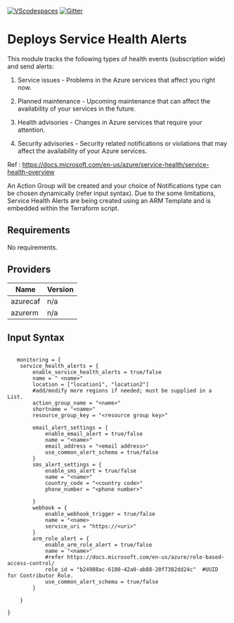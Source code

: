 [![VScodespaces](https://img.shields.io/endpoint?url=https%3A%2F%2Faka.ms%2Fvso-badge)](https://online.visualstudio.com/environments/new?name=terraform-azurerm-caf-azure-firewall&repo=terraform-azurerm-caf-azure-firewall)
[![Gitter](https://badges.gitter.im/aztfmod/community.svg)](https://gitter.im/aztfmod/community?utm_source=badge&utm_medium=badge&utm_campaign=pr-badge)

# Deploys Service Health Alerts
This module tracks the following types of health events (subscription wide) and send alerts:

1. Service issues - Problems in the Azure services that affect you right now.

2. Planned maintenance - Upcoming maintenance that can affect the availability of your services in the future.

3. Health advisories - Changes in Azure services that require your attention. 

4. Security advisories - Security related notifications or violations that may affect the availability of your Azure services.

Ref : https://docs.microsoft.com/en-us/azure/service-health/service-health-overview

An Action Group will be created and your choice of Notifications type can be chosen dynamically (refer input syntax). 
Due to the some limitations, Service Health Alerts are being created using an ARM Template and is embedded within the Terraform script.




## Requirements

No requirements.

## Providers

| Name | Version |
|------|---------|
| azurecaf | n/a |
| azurerm | n/a |

##  Input Syntax
```hcl
  
   monitoring = {
    service_health_alerts = {
        enable_service_health_alerts = true/false
        name = " <name>"
        location = ["location1", "location2"] 
        #add/modify more regions if needed; must be supplied in a List.
        action_group_name = "<name>"
        shortname = "<name>"
        resource_group_key = "<resource group key>"
        
        email_alert_settings = {  
            enable_email_alert = true/false
            name = "<name>"          
            email_address = "<email address>"
            use_common_alert_schema = true/false
        }
        sms_alert_settings = {  
            enable_sms_alert = true/false
            name = "<name>"        
            country_code = "<country code>"
            phone_number = "<phone number>"
            
        }
        webhook = {  
            enable_webhook_trigger = true/false
            name = "<name>          
            service_uri = "https://<uri>"
        }
        arm_role_alert = {
            enable_arm_role_alert = true/false
            name = "<name>"
            #refer https://docs.microsoft.com/en-us/azure/role-based-access-control/ 
            role_id = "b24988ac-6180-42a0-ab88-20f7382dd24c"  #UUID for Contributor Role.  
            use_common_alert_schema = true/false
        }
    
    }
    
}
```

<!--- END_TF_DOCS --->